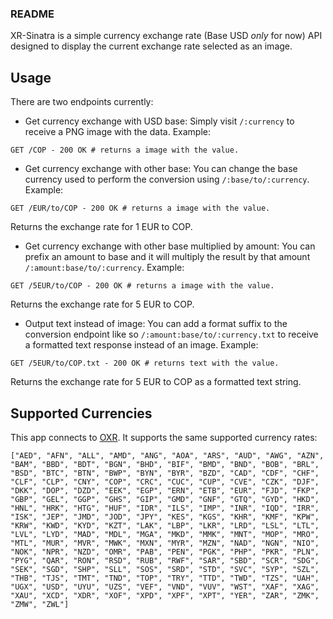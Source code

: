 ### README

XR-Sinatra is a simple currency exchange rate (Base USD *only* for now) API designed to display the current exchange rate selected as an image.

## Usage

There are two endpoints currently:

* Get currency exchange with USD base: Simply visit `/:currency` to receive a PNG image with the data. Example:

```
GET /COP - 200 OK # returns a image with the value.
```

* Get currency exchange with other base: You can change the base
currency used to perform the conversion using `/:base/to/:currency`.
Example:

```
GET /EUR/to/COP - 200 OK # returns a image with the value.
```

Returns the exchange rate for 1 EUR to COP.

* Get currency exchange with other base multiplied by amount: You can prefix an amount to base and it will multiply the result by that amount `/:amount:base/to/:currency`.
Example:

```
GET /5EUR/to/COP - 200 OK # returns a image with the value.
```

Returns the exchange rate for 5 EUR to COP.

* Output text instead of image: You can add a format suffix to the
conversion endpoint like so `/:amount:base/to/:currency.txt` to receive
a formatted text response instead of an image.
Example:

```
GET /5EUR/to/COP.txt - 200 OK # returns text with the value.
```

Returns the exchange rate for 5 EUR to COP as a formatted text string.

## Supported Currencies

This app connects to [OXR](https://docs.openexchangerates.org/docs/supported-currencies). It supports the same supported currency rates:

```
["AED", "AFN", "ALL", "AMD", "ANG", "AOA", "ARS", "AUD", "AWG", "AZN", "BAM", "BBD", "BDT", "BGN", "BHD", "BIF", "BMD", "BND", "BOB", "BRL", "BSD", "BTC", "BTN", "BWP", "BYN", "BYR", "BZD", "CAD", "CDF", "CHF", "CLF", "CLP", "CNY", "COP", "CRC", "CUC", "CUP", "CVE", "CZK", "DJF", "DKK", "DOP", "DZD", "EEK", "EGP", "ERN", "ETB", "EUR", "FJD", "FKP", "GBP", "GEL", "GGP", "GHS", "GIP", "GMD", "GNF", "GTQ", "GYD", "HKD", "HNL", "HRK", "HTG", "HUF", "IDR", "ILS", "IMP", "INR", "IQD", "IRR", "ISK", "JEP", "JMD", "JOD", "JPY", "KES", "KGS", "KHR", "KMF", "KPW", "KRW", "KWD", "KYD", "KZT", "LAK", "LBP", "LKR", "LRD", "LSL", "LTL", "LVL", "LYD", "MAD", "MDL", "MGA", "MKD", "MMK", "MNT", "MOP", "MRO", "MTL", "MUR", "MVR", "MWK", "MXN", "MYR", "MZN", "NAD", "NGN", "NIO", "NOK", "NPR", "NZD", "OMR", "PAB", "PEN", "PGK", "PHP", "PKR", "PLN", "PYG", "QAR", "RON", "RSD", "RUB", "RWF", "SAR", "SBD", "SCR", "SDG", "SEK", "SGD", "SHP", "SLL", "SOS", "SRD", "STD", "SVC", "SYP", "SZL", "THB", "TJS", "TMT", "TND", "TOP", "TRY", "TTD", "TWD", "TZS", "UAH", "UGX", "USD", "UYU", "UZS", "VEF", "VND", "VUV", "WST", "XAF", "XAG", "XAU", "XCD", "XDR", "XOF", "XPD", "XPF", "XPT", "YER", "ZAR", "ZMK", "ZMW", "ZWL"]
```
